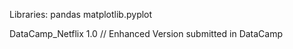 Libraries:
pandas 
matplotlib.pyplot


DataCamp_Netflix 1.0
// Enhanced Version submitted in DataCamp